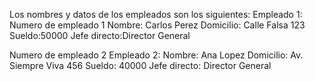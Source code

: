 Los nombres y datos de los empleados son los siguientes:
Empleado 1:
Numero de empleado 1
Nombre: Carlos Perez
Domicilio: Calle Falsa 123
Sueldo:50000
Jefe directo:Director General

Numero de empleado 2
Empleado 2:
Nombre: Ana Lopez
Domicilio: Av. Siempre Viva 456
Sueldo: 40000 
Jefe directo: Director General
